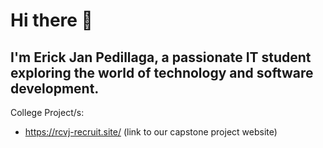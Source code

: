 # Hi there 👋


## I'm Erick Jan Pedillaga, a passionate IT student exploring the world of technology and software development.


College Project/s:
-  https://rcvj-recruit.site/ (link to our capstone project website)

